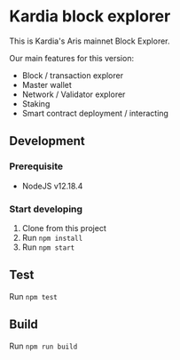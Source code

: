 # Kardia block explorer

This is Kardia's Aris mainnet Block Explorer.

Our main features for this version: 
- Block / transaction explorer
- Master wallet
- Network / Validator explorer
- Staking
- Smart contract deployment / interacting

## Development

### Prerequisite
- NodeJS v12.18.4

### Start developing
1. Clone from this project
2. Run `npm install`
3. Run `npm start`

## Test
Run `npm test`

## Build
Run `npm run build`
